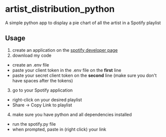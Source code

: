 # artist_distribution_python
A simple python app to display a pie chart of all the artist in a Spotify playlist

## Usage
1. create an application on the [spotify developer page](https://developer.spotify.com/documentation/web-api/concepts/apps)
2. download my code
  - create an .env file
  - paste your client token in the .env file on the **first** line
  - paste your secret client token on the **second** line (make sure you don't have spaces after the tokens)
3. go to your Spotify application
  - right-click on your desired playlist
  - Share -> Copy Link to playlist
4. make sure you have python and all dependencies installed
  - run the spotify.py file
  - when prompted, paste in (right click) your link
